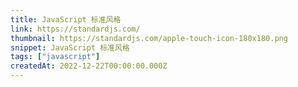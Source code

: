 ```yaml
---
title: JavaScript 标准风格
link: https://standardjs.com/
thumbnail: https://standardjs.com/apple-touch-icon-180x180.png
snippet: JavaScript 标准风格
tags: ["javascript"]
createdAt: 2022-12-22T00:00:00.000Z
---
```

